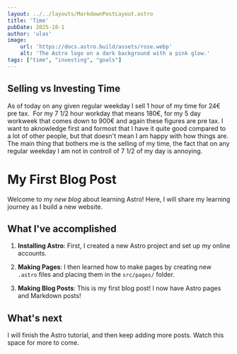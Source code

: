 ```yaml
---
layout: ../../layouts/MarkdownPostLayout.astro
title: 'Time'
pubDate: 2025-18-1
author: 'ulas'
image:
    url: 'https://docs.astro.build/assets/rose.webp'
    alt: 'The Astro logo on a dark background with a pink glow.'
tags: ["time", "investing", "goals"]
---
```


## Selling vs Investing Time
As of today on any given regular weekday I sell 1 hour of my time for 24€ pre tax.  For my 7 1/2 hour workday that means 180€, for my 5 day workweek that comes down to 900€ and again these figures are pre tax. I want to aknowledge first and formost that I have it quite good compared to a lot of other people, but that doesn't mean I am happy with how things are. The main thing that bothers me is the selling of my time, the fact that on any regular weekday I am not in controll of 7 1/2 of my day is annoying. 


# My First Blog Post


Welcome to my _new blog_ about learning Astro! Here, I will share my learning journey as I build a new website.

## What I've accomplished

1. **Installing Astro**: First, I created a new Astro project and set up my online accounts.

2. **Making Pages**: I then learned how to make pages by creating new `.astro` files and placing them in the `src/pages/` folder.

3. **Making Blog Posts**: This is my first blog post! I now have Astro pages and Markdown posts!

## What's next

I will finish the Astro tutorial, and then keep adding more posts. Watch this space for more to come.